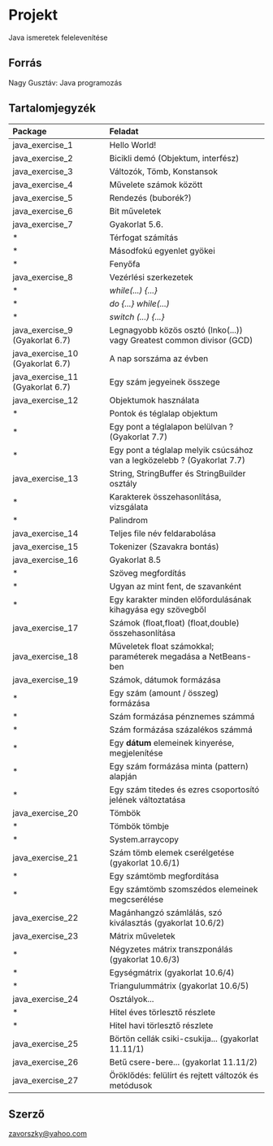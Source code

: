 # Projekt

Java ismeretek felelevenítése

## Forrás

Nagy Gusztáv: Java programozás

## Tartalomjegyzék

|Package        |Feladat|
|:--------------|:------|
|java_exercise_1|Hello World!|
|java_exercise_2|Bicikli demó (Objektum, interfész)|
|java_exercise_3|Változók, Tömb, Konstansok|
|java_exercise_4|Művelete számok között|
|java_exercise_5|Rendezés (buborék?)|
|java_exercise_6|Bit műveletek|
|java_exercise_7|Gyakorlat 5.6.|
| * |Térfogat számítás|
| * |Másodfokú egyenlet gyökei|
| * |Fenyőfa|
|java_exercise_8|Vezérlési szerkezetek|
| * |*while(...) {...}*|
| * |*do {...} while(...)*|
| * |*switch (...) {...}*|
|java_exercise_9  (Gyakorlat 6.7)|Legnagyobb közös osztó (lnko(...)) vagy Greatest common divisor (GCD)|
|java_exercise_10 (Gyakorlat 6.7)|A nap sorszáma az évben|
|java_exercise_11 (Gyakorlat 6.7)|Egy szám jegyeinek összege|
|java_exercise_12| Objektumok használata|
| * |Pontok és téglalap objektum|
| * |Egy pont a téglalapon belülvan ? (Gyakorlat 7.7)|
| * |Egy pont a téglalap melyik csúcsához van a legközelebb ? (Gyakorlat 7.7)|
|java_exercise_13|String, StringBuffer és StringBuilder osztály|
| * |Karakterek összehasonlítása, vizsgálata|
| * |Palindrom|
|java_exercise_14|Teljes file név feldarabolása|
|java_exercise_15|Tokenizer (Szavakra bontás)|
|java_exercise_16|Gyakorlat 8.5|
| * |Szöveg megfordítás|
| * |Ugyan az mint fent, de szavanként|
| * |Egy karakter minden előfordulásának kihagyása egy szövegből|
|java_exercise_17|Számok (float,float) (float,double) összehasonlítása|
|java_exercise_18|Műveletek float számokkal; paraméterek megadása a NetBeans-ben|
|java_exercise_19|Számok, dátumok formázása|
| * |Egy szám (amount / összeg) formázása|
| * |Szám formázása pénznemes számmá|
| * |Szám formázása százalékos számmá|
| * |Egy **dátum** elemeinek kinyerése, megjelenítése|
| * |Egy szám formázása minta (pattern) alapján|
| * |Egy szám titedes és ezres csoportosító jelének változtatása|
|java_exercise_20|Tömbök|
| * |Tömbök tömbje|
| * |System.arraycopy|
|java_exercise_21|Szám tömb elemek cserélgetése (gyakorlat 10.6/1)|
| * |Egy számtömb megfordítása|
| * |Egy számtömb szomszédos elemeinek megcserélése|
|java_exercise_22|Magánhangzó számlálás, szó kiválasztás (gyakorlat 10.6/2)|
|java_exercise_23|Mátrix műveletek|
| * |Négyzetes mátrix transzponálás (gyakorlat 10.6/3)|
| * |Egységmátrix (gyakorlat 10.6/4)|
| * |Triangulummátrix (gyakorlat 10.6/5)|
|java_exercise_24|Osztályok...|
| * |Hitel éves törlesztő részlete|
| * |Hitel havi törlesztő részlete|
|java_exercise_25|Börtön cellák csiki-csukija... (gyakorlat 11.11/1)|
|java_exercise_26|Betű csere-bere... (gyakorlat 11.11/2)|
|java_exercise_27|Öröklődés: felülírt és rejtett változók és metódusok|

## Szerző

zavorszky@yahoo.com